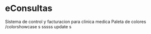 # eConsultas
Sistema de control y facturacion para clinica medica 
Paleta de colores /colorshowcase
s
sssss
update
s
